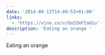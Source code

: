 ```yaml
---
date: '2014-09-13T14:09:53+01:00'
links:
  - 'https://vine.co/v/Oa5ImPIaOiu'
description: 'Eating an orange '
---
```

Eating an orange 
